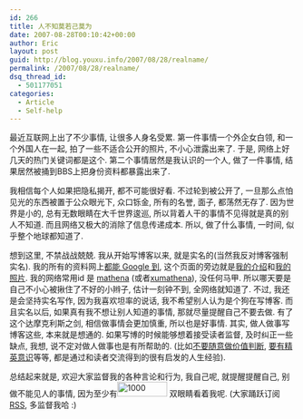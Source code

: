 ```yaml
---
id: 266
title: 人不知莫若己莫为
date: 2007-08-28T00:10:42+00:00
author: Eric
layout: post
guid: http://blog.youxu.info/2007/08/28/realname/
permalink: /2007/08/28/realname/
dsq_thread_id:
  - 501177051
categories:
  - Article
  - Self-help
---
```

最近互联网上出了不少事情, 让很多人身名受累. 第一件事情一个外企女白领, 和一个外国人在一起, 拍了一些不适合公开的照片, 不小心泄露出来了. 于是, 网络上好几天的热门关键词都是这个. 第二个事情居然是我认识的一个人, 做了一件事情, 结果居然被捅到BBS上把身份资料都暴露出来了.

我相信每个人如果把隐私揭开, 都不可能很好看. 不过轮到被公开了, 一旦那么点怕见光的东西被置于公众眼光下, 众口铄金, 所有的名誉, 面子, 都荡然无存了. 因为世界是小的, 总有无数眼睛在大千世界逡巡, 所以背着人干的事情不见得就是真的别人不知道. 而且网络又极大的消除了信息传递成本. 所以, 做了什么事情, 一时间, 似乎整个地球都知道了.

想到这里, 不禁战战兢兢. 我从开始写博客以来, 就是实名的(当然我反对博客强制实名). 我的所有的资料网上[都能 Google 到](http://www.google.com/search?hl=en&newwindow=1&rlz=1B3GGGL_zh-CNUS210US210&q=eric+you+xu&btnG=Search), 这个页面的旁边就是[我的介绍](http://blog.youxu.info/about/)和[我的照片](http://blog.youxu.info/photo/). 我的网络常用id 是 [mathena](http://www.google.cn/search?complete=1&hl=zh-CN&q=mathena&btnG=Google+%25E6%2590%259C%25E7%25B4%25A2&meta=) (或者[xumathena](http://www.google.cn/search?complete=1&hl=zh-CN&q=xumathena&btnG=Google+%25E6%2590%259C%25E7%25B4%25A2&meta=)), 没任何马甲. 所以哪天要是自己不小心被揪住了不好的小辫子, 估计一刻钟不到, 全网络就知道了. 不过, 我还是会坚持实名写作, 因为我喜欢坦率的说话, 我不希望别人认为是个狗在写博客. 而且实名以后, 如果真有我不想让别人知道的事情, 那就尽量提醒自己不要去做. 有了这个达摩克利斯之剑, 相信做事情会更加慎重, 所以也是好事情. 其实, 做人做事写博客这些, 本来就是想通的. 如果写博的时候能够想着接受读者监督, 及时纠正一些缺点, 我想, 说不定对做人做事也是有所帮助的. (比如[不要随意做价值判断](http://blog.youxu.info/2007/05/22/value-judgement/), [要有精英意识](http://blog.youxu.info/2007/06/10/elite-sense/)等等, 都是通过和读者交流得到的很有启发的人生经验).

总结起来就是, 欢迎大家监督我的各种言论和行为, 我自己呢, 就提醒提醒自己, 别做不能见人的事情, 因为至少有[<img src="http://feeds.feedburner.com/%7Efc/xumathena?bg=99CCFF&fg=444444&anim=0" style="border: 0pt none " height="26" width="88" alt = "1000" />](http://feeds.feedburner.com/xumathena) 双眼睛看着我呢. (大家踊跃订阅[RSS](http://feeds.feedburner.com/xumathena), 多监督我哈 :)